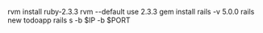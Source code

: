 rvm install ruby-2.3.3
rvm --default use 2.3.3
gem install rails -v 5.0.0
rails new todoapp
rails s -b $IP -b $PORT

